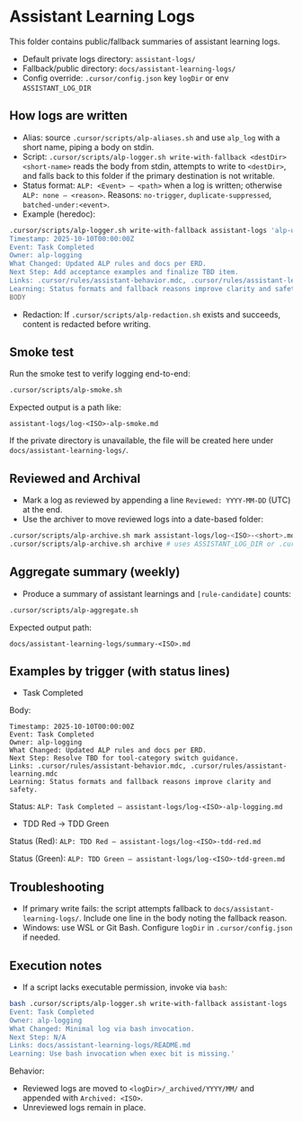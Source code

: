 # Assistant Learning Logs

This folder contains public/fallback summaries of assistant learning logs.

- Default private logs directory: `assistant-logs/`
- Fallback/public directory: `docs/assistant-learning-logs/`
- Config override: `.cursor/config.json` key `logDir` or env `ASSISTANT_LOG_DIR`

## How logs are written

- Alias: source `.cursor/scripts/alp-aliases.sh` and use `alp_log` with a short name, piping a body on stdin.
- Script: `.cursor/scripts/alp-logger.sh write-with-fallback <destDir> <short-name>` reads the body from stdin, attempts to write to `<destDir>`, and falls back to this folder if the primary destination is not writable.
- Status format: `ALP: <Event> — <path>` when a log is written; otherwise `ALP: none — <reason>`. Reasons: `no-trigger`, `duplicate-suppressed`, `batched-under:<event>`.
- Example (heredoc):

```bash
.cursor/scripts/alp-logger.sh write-with-fallback assistant-logs 'alp-update' <<'BODY'
Timestamp: 2025-10-10T00:00:00Z
Event: Task Completed
Owner: alp-logging
What Changed: Updated ALP rules and docs per ERD.
Next Step: Add acceptance examples and finalize TBD item.
Links: .cursor/rules/assistant-behavior.mdc, .cursor/rules/assistant-learning.mdc
Learning: Status formats and fallback reasons improve clarity and safety.
BODY
```

- Redaction: If `.cursor/scripts/alp-redaction.sh` exists and succeeds, content is redacted before writing.

## Smoke test

Run the smoke test to verify logging end-to-end:

```bash
.cursor/scripts/alp-smoke.sh
```

Expected output is a path like:

```
assistant-logs/log-<ISO>-alp-smoke.md
```

If the private directory is unavailable, the file will be created here under `docs/assistant-learning-logs/`.

## Reviewed and Archival

- Mark a log as reviewed by appending a line `Reviewed: YYYY-MM-DD` (UTC) at the end.
- Use the archiver to move reviewed logs into a date-based folder:

```bash
.cursor/scripts/alp-archive.sh mark assistant-logs/log-<ISO>-<short>.md --date 2025-10-03
.cursor/scripts/alp-archive.sh archive # uses ASSISTANT_LOG_DIR or .cursor/config.json logDir or ./assistant-logs
```

## Aggregate summary (weekly)

- Produce a summary of assistant learnings and `[rule-candidate]` counts:

```bash
.cursor/scripts/alp-aggregate.sh
```

Expected output path:

```
docs/assistant-learning-logs/summary-<ISO>.md
```

## Examples by trigger (with status lines)

- Task Completed

Body:

```
Timestamp: 2025-10-10T00:00:00Z
Event: Task Completed
Owner: alp-logging
What Changed: Updated ALP rules and docs per ERD.
Next Step: Resolve TBD for tool-category switch guidance.
Links: .cursor/rules/assistant-behavior.mdc, .cursor/rules/assistant-learning.mdc
Learning: Status formats and fallback reasons improve clarity and safety.
```

Status: `ALP: Task Completed — assistant-logs/log-<ISO>-alp-logging.md`

- TDD Red → TDD Green

Status (Red): `ALP: TDD Red — assistant-logs/log-<ISO>-tdd-red.md`

Status (Green): `ALP: TDD Green — assistant-logs/log-<ISO>-tdd-green.md`

## Troubleshooting

- If primary write fails: the script attempts fallback to `docs/assistant-learning-logs/`. Include one line in the body noting the fallback reason.
- Windows: use WSL or Git Bash. Configure `logDir` in `.cursor/config.json` if needed.

## Execution notes

- If a script lacks executable permission, invoke via `bash`:

```bash
bash .cursor/scripts/alp-logger.sh write-with-fallback assistant-logs 'alp-quick' <<<'Timestamp: 2025-10-10T00:00:00Z
Event: Task Completed
Owner: alp-logging
What Changed: Minimal log via bash invocation.
Next Step: N/A
Links: docs/assistant-learning-logs/README.md
Learning: Use bash invocation when exec bit is missing.'
```

Behavior:

- Reviewed logs are moved to `<logDir>/_archived/YYYY/MM/` and appended with `Archived: <ISO>`.
- Unreviewed logs remain in place.
